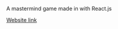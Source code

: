 A mastermind game made in with React.js

[Website link]([https://link-url-here.org](https://kilianboute.github.io/02.Advanced-React/)https://kilianboute.github.io/02.Advanced-React/)
